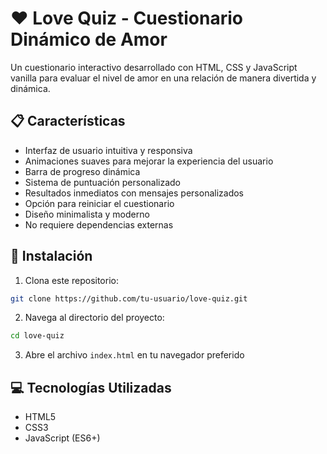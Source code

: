 # ❤️ Love Quiz - Cuestionario Dinámico de Amor

Un cuestionario interactivo desarrollado con HTML, CSS y JavaScript vanilla para evaluar el nivel de amor en una relación de manera divertida y dinámica.

## 📋 Características

- Interfaz de usuario intuitiva y responsiva
- Animaciones suaves para mejorar la experiencia del usuario
- Barra de progreso dinámica
- Sistema de puntuación personalizado
- Resultados inmediatos con mensajes personalizados
- Opción para reiniciar el cuestionario
- Diseño minimalista y moderno
- No requiere dependencias externas

## 🚀 Instalación

1. Clona este repositorio:
```bash
git clone https://github.com/tu-usuario/love-quiz.git
```

2. Navega al directorio del proyecto:
```bash
cd love-quiz
```

3. Abre el archivo `index.html` en tu navegador preferido

## 💻 Tecnologías Utilizadas

- HTML5
- CSS3
- JavaScript (ES6+)


